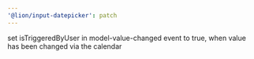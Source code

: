 ```yaml
---
'@lion/input-datepicker': patch
---
```


set isTriggeredByUser in model-value-changed event to true, when value has been changed via the calendar
